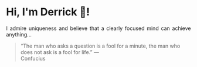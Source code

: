 # Hi, I'm Derrick 👋!
<p align="justify">I admire uniqueness and believe that a clearly focused mind can achieve anything...</p> 
<!-- #quote-start -->
<blockquote>&ldquo;The man who asks a question is a fool for a minute, the man who does not ask is a fool for life.&rdquo; &mdash; <footer>Confucius</footer></blockquote>
<!-- #quote-end -->
